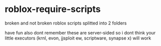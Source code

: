 # roblox-require-scripts
broken and not broken roblox scripts splitted into 2 folders

have fun
also dont remember these are server-sided so i dont think your little executors (krnl, evon, jjsploit ew, scriptware, synapse x) will work
